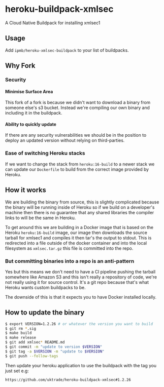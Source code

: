 # heroku-buildpack-xmlsec

A Cloud Native Buildpack for installing xmlsec1

## Usage

Add `ipmb/heroku-xmlsec-buildpack` to your list of buildpacks.

## Why Fork

### Security

#### Minimise Surface Area

This fork of a fork is because we didn't want to download a binary from someone
else's s3 bucket. Instead we're compiling our own binary and including it in the
buildpack.

#### Ability to quickly update

If there are any security vulnerabilities we should be in the position to deploy
an updated version without relying on third-parties.

### Ease of switching Heroku stacks

If we want to change the stack from `heroku:16-build` to a newer stack we can update our
`Dockerfile` to build from the correct image provided by Heroku.

## How it works

We are building the binary from source, this is slightly complicated because the
binary will be running inside of Heroku so if we build on a developer's machine
then there is no guarantee that any shared libraries the compiler links to will
be the same in Heroku. 

To get around this we are building in a Docker image that is based on the Heroku
`heroku:16-build` image, our image then downloads the source tarball for xmlsec1 and
compiles it then tar's the output to stdout. This is redirected into a file
outside of the docker container and into the local filesystem as `xmlsec.tar.gz`
this file is committed into the repo.

### But committing binaries into a repo is an anti-pattern

Yes but this means we don't need to have a CI pipeline pushing the tarball
somewhere like Amazon S3 and this isn't really a repository of code, we're not
really using it for source control. It's a git repo because that's what Heroku
wants custom buildpacks to be.

The downside of this is that it expects you to have Docker installed locally.


## How to update the binary

```bash
$ export VERSION=1.2.26 # or whatever the version you want to build
$ git rm *.sig
$ make build
$ make release
$ git add xmlsec* README.md
$ git commit -m "update to version $VERSION"
$ git tag -a $VERSION -m "update to $VERSION"
$ git push --follow-tags
```
Then update your heroku application to use the buildpack with the tag you just
set e.g:

    https://github.com/uktrade/heroku-buildpack-xmlsec#1.2.26
